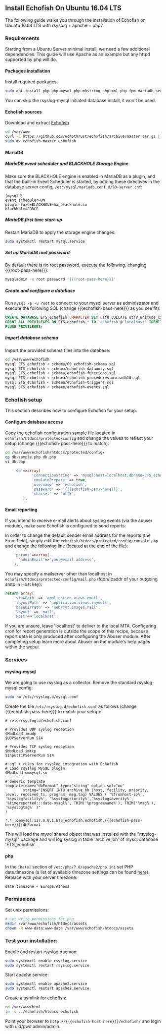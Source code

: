 ## Install Echofish On Ubuntu 16.04 LTS

The following guide walks you through the installation of Echofish on Ubuntu 16.04 LTS with rsyslog + apache + php7.

### Requirements

Starting from a Ubuntu Server minimal install, we need a few additional dependencies.
This guide will use Apache as an example but any httpd supported by php will do.

#### Packages installation

Install required packages:

```sh
sudo apt install php php-mysql php-mbstring php-xml php-fpm mariadb-server mariadb-client apache2 libapache2-mod-php rsyslog rsyslog-mysql curl ca-certificates
```

You can skip the rsyslog-mysql initiated database install, it won't be used.

#### Echofish sources

Download and extract [Echofish](https://github.com/echothrust/echofish)

```sh
cd /var/www
curl -L https://github.com/echothrust/echofish/archive/master.tar.gz | sudo tar zx
sudo mv echofish-master echofish
```

#### MariaDB

##### MariaDB event scheduler and BLACKHOLE Storage Engine

Make sure the BLACKHOLE engine is enabled in MariaDB as a plugin, and that
the built-in Event Scheduler is started, by adding these directives in
the database server config, `/etc/mysql/mariadb.conf.d/50-server.cnf`:

```
[mysqld]
event_scheduler=ON
plugin-load=BLACKHOLE=ha_blackhole.so
blackhole=FORCE
```

##### MariaDB first time start-up

Restart MariaDB to apply the storage engine changes:

```sh
sudo systemctl restart mysql.service
```

##### Set up MariaDB root password
By default there is no root password, execute the following, changing {{{root-pass-here}}}:
```sh
mysqladmin -u root password '{{{root-pass-here}}}'
```

##### Create and configure a database

Run `mysql -p -u root` to connect to your mysql server as administrator and execute the following SQL (change {{{echofish-pass-here}}} as you see fit):

```sql
CREATE DATABASE ETS_echofish CHARACTER SET utf8 COLLATE utf8_unicode_ci;
GRANT ALL PRIVILEGES ON ETS_echofish.* TO 'echofish'@'localhost' IDENTIFIED BY '{{{echofish-pass-here}}}' WITH GRANT OPTION;
FLUSH PRIVILEGES;
```

##### Import database schema

Import the provided schema files into the database:

```sh
cd /var/www/echofish
mysql ETS_echofish < schema/00_echofish-schema.sql
mysql ETS_echofish < schema/echofish-dataonly.sql
mysql ETS_echofish < schema/echofish-functions.sql
mysql ETS_echofish < schema/echofish-procedures.mariadb10.sql
mysql ETS_echofish < schema/echofish-triggers.sql
mysql ETS_echofish < schema/echofish-events.sql
```

### Echofish setup

This section describes how to configure Echofish for your setup.


#### Configure database access

Copy the echofish configuration sample file located in `echofish/htdocs/protected/config` and change the values to reflect your setup (change {{{echofish-pass-here}}} to match):

```sh
cd /var/www/echofish/htdocs/protected/config/
cp db-sample.php db.php
vi db.php
```

```php
	'db'=>array(
			'connectionString' => 'mysql:host=localhost;dbname=ETS_echofish',
			'emulatePrepare' => true,
			'username' => 'echofish',
			'password' => '{{{echofish-pass-here}}}',
			'charset' => 'utf8',
		),
```

#### Email reporting

If you intend to receive e-mail alerts about syslog events (via the abuser module), make sure Echofish is configured to send reports:

In order to change the default sender email address for the reports (the From field), simply edit the `echofish/htdocs/protected/config/console.php` and change the following line (located at the end of the file):

```php
    'params'=>array(
      'adminEmail'=>'your@email.address',
    ),
```

You may specify a mailserver other than localhost in `echofish/htdocs/protected/config/mail.php` (fqdn/ipaddr of your outgoing smtp in Host key):

```php
return array(
    'viewPath' => 'application.views.email',
    'layoutPath' => 'application.views.layouts',
    'baseDirPath' => 'webroot.images.mail',
    'layout' => 'mail',
    'Host'=>'localhost',
```

If you are unsure, leave 'localhost' to deliver to the local MTA. Configuring cron for report generation is outside the scope of this recipe, because report data is only produced after configuring the Abuser module. After completing setup learn more about Abuser on the module's help pages within the webui.

### Services

#### rsyslog-mysql

We are going to use rsyslog as a collector.
Remove the standard rsyslog-mysql config:
```sh
sudo rm /etc/rsyslog.d/mysql.conf
```

Create the file `/etc/rsyslog.d/echofish.conf` as follows (change {{{echofish-pass-here}}} to match your setup):

```
# /etc/rsyslog.d/echofish.conf

# Provides UDP syslog reception
$ModLoad imudp
$UDPServerRun 514

# Provides TCP syslog reception
$ModLoad imtcp
$InputTCPServerRun 514

# sql + rules for rsyslog integration with Echofish
# Load rsyslog MySQL plugin
$ModLoad ommysql.so

# Generic template
template(name="dbFormat" type="string" option.sql="on"
        string="INSERT INTO archive_bh (host, facility, priority, level, received_ts, program, msg,tag) VALUES ( '%fromhost-ip%', '%syslogfacility%', '%syslogpriority%','%syslogseverity%', '%timereported:::date-mysql%', TRIM('%programname%'), TRIM('%msg%'), '%syslogtag%' )"
)

*.* :ommysql:127.0.0.1,ETS_echofish,echofish,{{{echofish-pass-here}}};dbFormat
```

This will load the mysql shared object that was installed with the "rsyslog-mysql" package and will log syslog in table 'archive_bh' of mysql database 'ETS_echofish'.

#### php

In the `[Date]` section of `/etc/php/7.0/apache2/php.ini` set PHP date.timezone (a list of available timezone settings can be found [here](http://uk.php.net/manual/en/timezones.php)). Replace with your server timezone:

```
date.timezone = Europe/Athens
```

### Permissions

Set unix permissions:

```sh
# set write permissions for php
mkdir /var/www/echofish/htdocs/assets
chown -R www-data:www-data /var/www/echofish/htdocs/assets
```

### Test your installation

Enable and restart rsyslog daemon:

```sh
sudo systemctl enable rsyslog.service
sudo systemctl restart rsyslog.service
```

Start apache service:

```sh
sudo systemctl enable apache2.service
sudo systemctl restart apache2.service
```

Create a symlink for echofish:

```sh
cd /var/www/html
ln -s ../echofish/htdocs echofish
```

Point your browser to `http://{{{echofish-host-here}}}/echofish/` and login with uid/pwd admin/admin.
